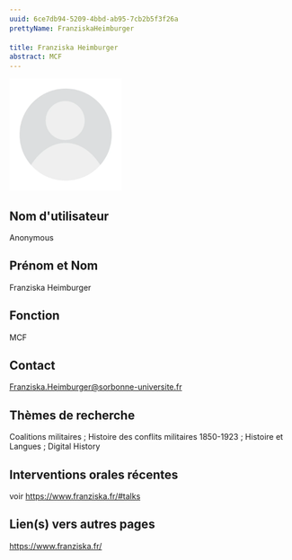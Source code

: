 ```yaml
---
uuid: 6ce7db94-5209-4bbd-ab95-7cb2b5f3f26a
prettyName: FranziskaHeimburger

title: Franziska Heimburger
abstract: MCF
---
```


<img src="./avatar.webp" width="200px" />

## ﻿Nom d'utilisateur

 Anonymous

## Prénom et Nom

 Franziska Heimburger

## Fonction

 MCF

## Contact

 Franziska.Heimburger@sorbonne-universite.fr

## Thèmes de recherche

 Coalitions militaires ; Histoire des conflits militaires 1850-1923 ; Histoire et Langues ; Digital History

## Interventions orales récentes

 voir https://www.franziska.fr/#talks

## Lien(s) vers autres pages

 https://www.franziska.fr/

